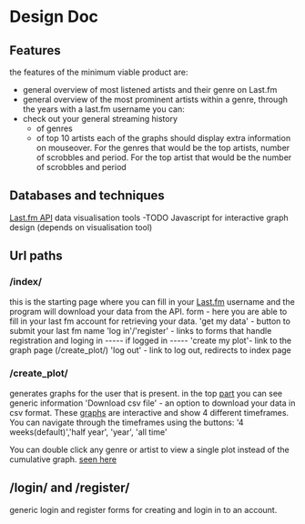 # Design Doc

## Features
the features of the minimum viable product are:
- general overview of most listened artists and their genre on Last.fm
- general overview of the most prominent artists within a genre, through the years
with a last.fm username you can:
- check out your general streaming history
    - of genres
    - of top 10 artists
each of the graphs should display extra information on mouseover. 
For the genres that would be the top artists, number of scrobbles and period.
For the top artist that would be the number of scrobbles and period


## Databases and techniques
[Last.fm API](https://www.last.fm/api) 
data visualisation tools -TODO
Javascript for interactive graph design (depends on visualisation tool)

## Url paths
### /index/
this is the starting page where you can fill in your [Last.fm](https://www.last.fm/) username and the program will download your data from the API.
form - here you are able to fill in your last fm account for retrieving your data.
'get my data' - button to submit your last fm name
'log in'/'register' - links to forms that handle registration and loging in
----- if logged in -----
'create my plot'- link to the graph page (/create_plot/)
'log out' - link to log out, redirects to index page

### /create_plot/
generates graphs for the user that is present.
in the top [part](doc/top_graphs.png) you can see generic information 
'Download csv file' - an option to download your data in csv format.
These [graphs](doc/project_grafiek.gif) are interactive and show 4 different timeframes.
You can navigate through the timeframes using the buttons: '4 weeks(default)','half year', 'year', 'all time'

You can double click any genre or artist to view a single plot instead of the cumulative graph.
[seen here](doc/project_grafiek.gif)

## /login/ and /register/
generic login and register forms for creating and login in to an account.
